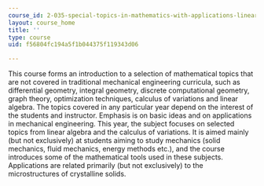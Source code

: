 ```yaml
---
course_id: 2-035-special-topics-in-mathematics-with-applications-linear-algebra-and-the-calculus-of-variations-spring-2007
layout: course_home
title: ''
type: course
uid: f56804fc194a5f1b044375f119343d06

---
```

This course forms an introduction to a selection of mathematical topics that are not covered in traditional mechanical engineering curricula, such as differential geometry, integral geometry, discrete computational geometry, graph theory, optimization techniques, calculus of variations and linear algebra. The topics covered in any particular year depend on the interest of the students and instructor. Emphasis is on basic ideas and on applications in mechanical engineering. This year, the subject focuses on selected topics from linear algebra and the calculus of variations. It is aimed mainly (but not exclusively) at students aiming to study mechanics (solid mechanics, fluid mechanics, energy methods etc.), and the course introduces some of the mathematical tools used in these subjects. Applications are related primarily (but not exclusively) to the microstructures of crystalline solids.
